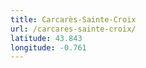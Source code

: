 ```yaml
---
title: Carcarès-Sainte-Croix
url: /carcares-sainte-croix/
latitude: 43.843
longitude: -0.761
---
```

